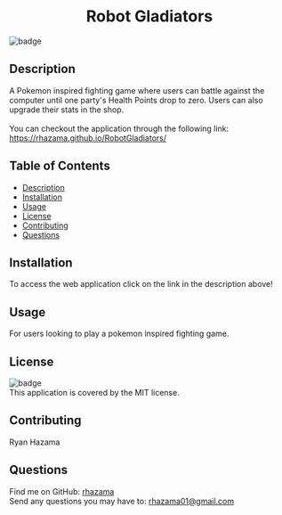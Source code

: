 <h1 align="center">Robot Gladiators</h1>

![badge](https://img.shields.io/badge/license-MIT-brightgreen)<br />
## Description
A Pokemon inspired fighting game where users can battle against the computer until one party's Health Points drop to zero. Users can also upgrade their stats in the shop.
<br />
<br />
You can checkout the application through the following link: https://rhazama.github.io/RobotGladiators/

## Table of Contents
- [Description](#description)
- [Installation](#installation)
- [Usage](#usage)
- [License](#license)
- [Contributing](#contributing)
- [Questions](#questions)
## Installation
To access the web application click on the link in the description above!
## Usage
For users looking to play a pokemon inspired fighting game.
## License
![badge](https://img.shields.io/badge/license-MIT-brightgreen)
<br />
This application is covered by the MIT license.
## Contributing
Ryan Hazama
## Questions
Find me on GitHub: [rhazama](https://github.com/rhazama)<br />
Send any questions you may have to: rhazama01@gmail.com<br />
